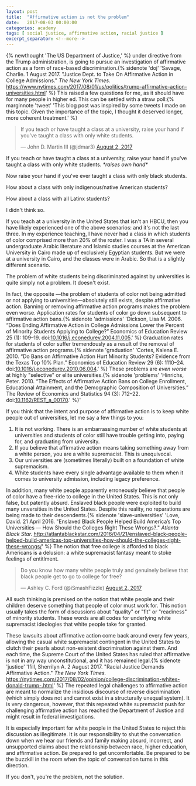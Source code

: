 ```yaml
---
layout: post
title:  "Affirmative action is not the problem"
date:   2017-08-03 00:00:00
categories: academy
tags: [ social justice, affirmative action, racial justice ]
excerpt_separator: <!--more-->
---
```


{% newthought 'The US Department of Justice,' %} under directive from the Trump administration, is going to pursue an investigation of affirmative action as a form of race-based discrimination.{% sidenote 'doj' 'Savage, Charlie. 1 August 2017. "Justice Dept. to Take On Affirmative Action in College Admissions." *The New York Times.* https://www.nytimes.com/2017/08/01/us/politics/trump-affirmative-action-universities.html' %} 
This raised a few questions for me, as it should have for many people in higher ed. 
This can be settled with a straw poll:{% marginnote 'tweet' 'This blog post was inspired by some tweets I made on this topic. Given the importance of the topic, I thought it deserved longer, more coherent treatment.' %}

<blockquote class="twitter-tweet" data-lang="en"><p lang="en" dir="ltr">If you teach or have taught a class at a  university, raise your hand if you&#39;ve taught a class with only white students.</p>&mdash; John D. Martin III (@jdmar3) <a href="https://twitter.com/jdmar3/status/892735411218513920">August 2, 2017</a></blockquote> 
<script async src="//platform.twitter.com/widgets.js" charset="utf-8"></script>


<!--more-->

If you teach or have taught a class at a  university, raise your hand if you've taught a class with only white students. *&ast;raises own hand&ast;*

Now raise your hand if you've ever taught a class with only black students.

How about a class with only indigenous/native American students?

How about a class with all Latinx students?

I didn't think so. 

If you teach at a university in the United States that isn't an HBCU, then you have likely experienced one of the above scenarios: and it's not the last three. 
In my experience teaching, I have never had a class in which students of color comprised more than 20% of the roster. 
I was a TA in several undergraduate Arabic literature and Islamic studies courses at the American University in Cairo made up of exclusively Egyptian students. 
But we were at a university in Cairo, and the classes were in Arabic. 
So that is a slightly different scenario. 

The problem of white students being discriminated against by universities is quite simply not a problem. 
It doesn't exist. 

In fact, the opposite &mdash;the problem of students of color not being admitted or not applying to universities&mdash;absolutely still exists, despite affirmative action. 
Banning or removing affirmative action programs makes the problem even worse.
Application rates for students of color go down subsequent to affirmative action bans.{% sidenote 'admissions' 'Dickson, Lisa M. 2006. “Does Ending Affirmative Action in College Admissions Lower the Percent of Minority Students Applying to College?” Economics of Education Review 25 (1): 109–19. doi:<a href="https://doi.org/10.1016/j.econedurev.2004.11.005">10.1016/j.econedurev.2004.11.005</a>.' %}
Graduation rates for students of color suffer tremendously as a result of the removal of affirmative action programs.{% sidenote 'graduation' 'Cortes, Kalena E. 2010. “Do Bans on Affirmative Action Hurt Minority Students? Evidence from the Texas Top 10% Plan.” Economics of Education Review 29 (6): 1110–24. doi:<a href="http://users.nber.org/~cortesk/econed2010.pdf">10.1016/j.econedurev.2010.06.004</a>.' %} 
These problems are *even worse* at highly "selective" or elite universities.{% sidenote 'problems' 'Hinrichs, Peter. 2010. “The Effects of Affirmative Action Bans on College Enrollment, Educational Attainment, and the Demographic Composition of Universities.” The Review of Economics and Statistics 94 (3): 712–22. doi:<a href="http://dx.doi.org/10.1162/REST_a_00170">10.1162/REST_a_00170</a>.' %}'

If you think that the intent and purpose of affirmative action is to keep white people out of universities, let me say a few things to you:

1. It is not working. There is an embarrassing number of white students at universities and students of color still have trouble getting into, paying for, and graduating from university.
2. If you believe that affirmative action means taking something away from a white person, you are a white supremacist. This is unequivocal.
3. Our universities are (sometimes literally) built on a foundation of white supremacism. 
4. White students have every single advantage available to them when it comes to university admission, including legacy preference.

In addition, many white people apparently erroneously believe that people of color have a free-ride to college in the United States. 
This is not only false, but patently absurd. 
Enslaved black people were exploited to build many unversities in the United States. 
Despite this reality, no reparations are being made to their descendents.{% sidenote 'slave-universities' 'Love, David. 21 April 2016. "Enslaved Black People Helped Build America’s Top Universities — How Should the Colleges Right These Wrongs?." *Atlanta Black Star.* http://atlantablackstar.com/2016/04/21/enslaved-black-people-helped-build-americas-top-universities-how-should-the-colleges-right-these-wrongs/' %} 
The notion that free college is afforded to black Americans is a delusion: a white supremacist fantasy meant to stoke feelings of entitlment.

<blockquote class="twitter-tweet" data-lang="en"><p lang="en" dir="ltr">Do you know how many white people truly and genuinely believe that black people get to go to college for free?</p>&mdash; Ashley C. Ford (@iSmashFizzle) <a href="https://twitter.com/iSmashFizzle/status/892557827675480064">August 2, 2017</a></blockquote>
<script async src="//platform.twitter.com/widgets.js" charset="utf-8"></script>

All such thinking is premised on the notion that white people and their children deserve something that people of color must work for. 
This notion usually takes the form of discussions about "quality" or "fit" or "readiness" of minority students. 
These words are all codes for underlying white supremacist ideologies that white people take for granted. 

These lawsuits about affirmative action come back around every few years, allowing the casual white supremacist contingent in the United States to clutch their pearls about non-existent discrimination against them.
And each time, the Supreme Court of the United States has ruled that affirmative is not in any way unconstitutional, and it has remained legal.{% sidenote 'justice' 'Ifill, Sherrilyn A. 2 August 2017. "Racial Justice Demands Affirmative Action." *The New York Times.* https://nytimes.com/2017/08/02/opinion/college-discrimination-whites-donald-trump-.html' %}
The repeated legal challenges to affirmative action are meant to normalize the insidious discourse of reverse discrimination (which simply does not and cannot exist in a structurally unequal system). 
It is very dangerous, however, that this repeated white supremacist push for challenging affirmative action has reached the Department of Justice and might result in federal investigations. 

It is especially important for white people in the United States to reject this discussion as illegitimate. 
It is our responsibility to shut the conversation down when we hear our friends and family making absurd, incorrect, and unsupported claims about the relationship between race, higher education, and affirmative action. 
Be prepared to get uncomfortable. 
Be prepared to be the buzzkill in the room when the topic of conversation turns in this direction. 

If you don't, you're the problem, not the solution. 